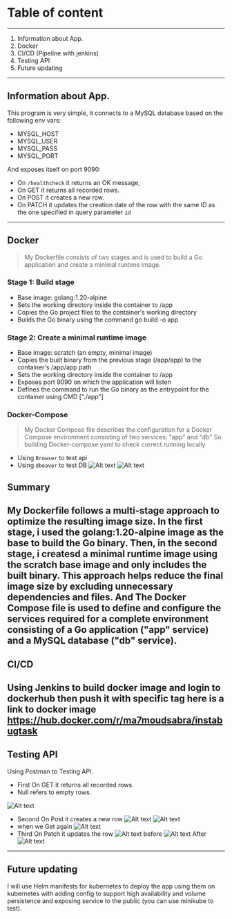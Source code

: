 # Table of content
-----
1. Information about App.
2. Docker 
3. CI/CD (Pipeline with jenkins)
4. Testing API
5. Future updating
-----
## Information about App.

This program is very simple, it connects to a MySQL database based on the following env vars:
* MYSQL_HOST
* MYSQL_USER
* MYSQL_PASS
* MYSQL_PORT

And exposes itself on port 9090:
* On `/healthcheck` it returns an OK message, 
* On GET it returns all recorded rows.
* On POST it creates a new row.
* On PATCH it updates the creation date of the row with the same ID as the one specified in query parameter `id`
_______
## Docker 
> My Dockerfile consists of two stages and is used to build a Go application and create a minimal runtime image.

### Stage 1: Build stage

- Base image: golang:1.20-alpine
- Sets the working directory inside the container to /app
- Copies the Go project files to the container's working directory
- Builds the Go binary using the command go build -o app

### Stage 2: Create a minimal runtime image

- Base image: scratch (an empty, minimal image)
- Copies the built binary from the previous stage (/app/app) to the container's /app/app path
- Sets the working directory inside the container to /app
- Exposes port 9090 on which the application will listen
- Defines the command to run the Go binary as the entrypoint for the container using CMD ["./app"]
### Docker-Compose 
> My Docker Compose file describes the configuration for a Docker Compose environment consisting of two services: "app" and "db" 
So building Docker-compose.yaml to check correct running locally
- Using `Browser` to test api
- Using `dbeaver` to test DB
![Alt text](image.png)
![Alt text](image-1.png)
## Summary 
My Dockerfile follows a multi-stage approach to optimize the resulting image size. In the first stage, i used the golang:1.20-alpine image as the base to build the Go binary. Then, in the second stage, i createsd a minimal runtime image using the scratch base image and only includes the built binary. This approach helps reduce the final image size by excluding unnecessary dependencies and files.
And The Docker Compose file is used to define and configure the services required for a complete environment consisting of a Go application ("app" service) and a MySQL database ("db" service).
----
## CI/CD 
Using Jenkins to build docker image and login to dockerhub then push it with specific tag
here is a link to docker image https://hub.docker.com/r/ma7moudsabra/instabugtask
----
## Testing API
Using Postman to Testing  API.
- First On GET it returns all recorded rows.
- Null refers to empty rows.

![Alt text](image-2.png)
- Second On Post it creates a new row
![Alt text](image-3.png)
![Alt text](image-5.png)
- when we Get again 
![Alt text](image-4.png)
- Third On Patch it updates the row 
![Alt text](image-6.png)
  before 
  ![Alt text](image-7.png)
  After 
  ![Alt text](image-8.png)
---
## Future updating
I will use Helm manifests for kubernetes to deploy the app using them on kubernetes with adding config to support high availability and volume persistence and exposing service to the public (you can use minikube to test). 


